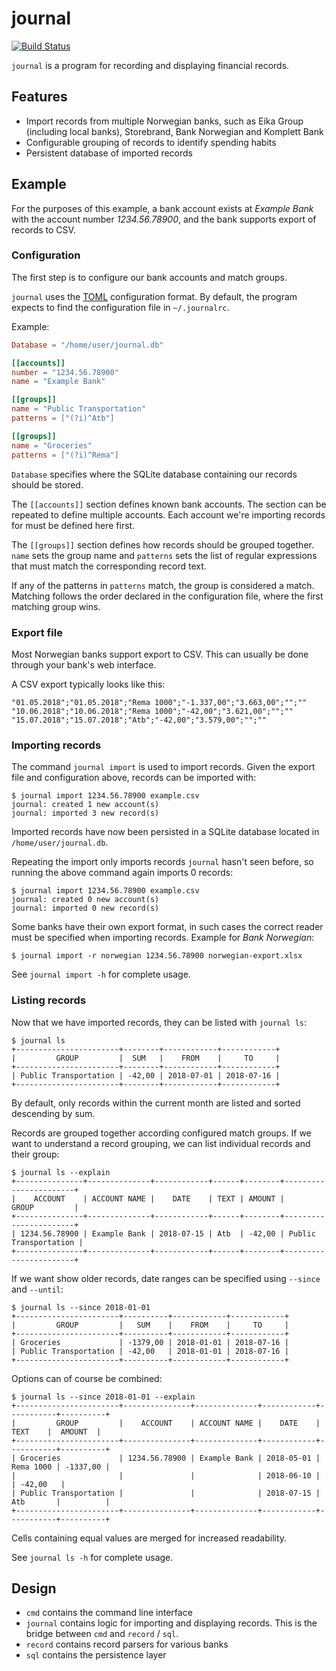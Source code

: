 # journal

[![Build Status](https://travis-ci.org/mpolden/journal.svg)](https://travis-ci.org/mpolden/journal)

`journal` is a program for recording and displaying financial records.

## Features

* Import records from multiple Norwegian banks, such as Eika Group (including
local banks), Storebrand, Bank Norwegian and Komplett Bank
* Configurable grouping of records to identify spending habits
* Persistent database of imported records

## Example

For the purposes of this example, a bank account exists at *Example Bank* with
the account number *1234.56.78900*, and the bank supports export of records to
CSV.

### Configuration

The first step is to configure our bank accounts and match groups.

`journal` uses the [TOML](https://github.com/toml-lang/toml) configuration
format. By default, the program expects to find the configuration file in
`~/.journalrc`.

Example:

```toml
Database = "/home/user/journal.db"

[[accounts]]
number = "1234.56.78900"
name = "Example Bank"

[[groups]]
name = "Public Transportation"
patterns = ["(?i)^Atb"]

[[groups]]
name = "Groceries"
patterns = ["(?i)^Rema"]
```

`Database` specifies where the SQLite database containing our records should be
stored.

The `[[accounts]]` section defines known bank accounts. The section can be
repeated to define multiple accounts. Each account we're importing records for
must be defined here first.

The `[[groups]]` section defines how records should be grouped together. `name`
sets the group name and `patterns` sets the list of regular expressions that
must match the corresponding record text.

If any of the patterns in `patterns` match, the group is considered a match.
Matching follows the order declared in the configuration file, where the first
matching group wins.

### Export file

Most Norwegian banks support export to CSV. This can usually be done through
your bank's web interface.

A CSV export typically looks like this:

```csv
"01.05.2018";"01.05.2018";"Rema 1000";"-1.337,00";"3.663,00";"";""
"10.06.2018";"10.06.2018";"Rema 1000";"-42,00";"3.621,00";"";""
"15.07.2018";"15.07.2018";"Atb";"-42,00";"3.579,00";"";""
```

### Importing records

The command `journal import` is used to import records. Given the export file
and configuration above, records can be imported with:

```
$ journal import 1234.56.78900 example.csv
journal: created 1 new account(s)
journal: imported 3 new record(s)
```

Imported records have now been persisted in a SQLite database located in
`/home/user/journal.db`.

Repeating the import only imports records `journal` hasn't seen before, so
running the above command again imports 0 records:

```
$ journal import 1234.56.78900 example.csv
journal: created 0 new account(s)
journal: imported 0 new record(s)
```

Some banks have their own export format, in such cases the correct reader must
be specified when importing records. Example for *Bank Norwegian*:

`$ journal import -r norwegian 1234.56.78900 norwegian-export.xlsx`

See `journal import -h` for complete usage.
 
### Listing records

Now that we have imported records, they can be listed with `journal ls`:

```
$ journal ls
+-----------------------+--------+------------+------------+
|         GROUP         |  SUM   |    FROM    |     TO     |
+-----------------------+--------+------------+------------+
| Public Transportation | -42,00 | 2018-07-01 | 2018-07-16 |
+-----------------------+--------+------------+------------+
```

By default, only records within the current month are listed and sorted
descending by sum.

Records are grouped together according configured match groups. If we want to
understand a record grouping, we can list individual records and their group:

```
$ journal ls --explain
+---------------+--------------+------------+------+--------+-----------------------+
|    ACCOUNT    | ACCOUNT NAME |    DATE    | TEXT | AMOUNT |         GROUP         |
+---------------+--------------+------------+------+--------+-----------------------+
| 1234.56.78900 | Example Bank | 2018-07-15 | Atb  | -42,00 | Public Transportation |
+---------------+--------------+------------+------+--------+-----------------------+
```

If we want show older records, date ranges can be specified using `--since` and
`--until`:

```
$ journal ls --since 2018-01-01
+-----------------------+----------+------------+------------+
|         GROUP         |   SUM    |    FROM    |     TO     |
+-----------------------+----------+------------+------------+
| Groceries             | -1379,00 | 2018-01-01 | 2018-07-16 |
| Public Transportation | -42,00   | 2018-01-01 | 2018-07-16 |
+-----------------------+----------+------------+------------+
```

Options can of course be combined:
```
$ journal ls --since 2018-01-01 --explain
+-----------------------+---------------+--------------+------------+-----------+----------+
|         GROUP         |    ACCOUNT    | ACCOUNT NAME |    DATE    |   TEXT    |  AMOUNT  |
+-----------------------+---------------+--------------+------------+-----------+----------+
| Groceries             | 1234.56.78900 | Example Bank | 2018-05-01 | Rema 1000 | -1337,00 |
|                       |               |              | 2018-06-10 |           | -42,00   |
| Public Transportation |               |              | 2018-07-15 | Atb       |          |
+-----------------------+---------------+--------------+------------+-----------+----------+
```

Cells containing equal values are merged for increased readability. 

See `journal ls -h` for complete usage.

## Design

* `cmd` contains the command line interface
* `journal` contains logic for importing and displaying records. This is the
  bridge between `cmd` and `record` / `sql`.
* `record` contains record parsers for various banks
* `sql` contains the persistence layer
